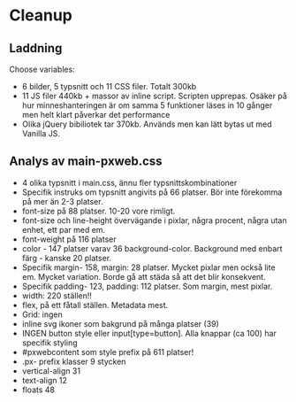 # Cleanup

## Laddning

Choose variables: 

- 6 bilder, 5 typsnitt och 11 CSS filer. Totalt 300kb
- 11 JS filer 440kb + massor av inline script. Scripten upprepas. Osäker på hur minneshanteringen är om samma 5 funktioner läses in 10 gånger men helt klart påverkar det performance
- Olika jQuery bibiliotek tar 370kb. Används men kan lätt bytas ut med Vanilla JS.

## Analys av main-pxweb.css

- 4 olika typsnitt i main.css, ännu fler typsnittskombinationer
- Specifik instruks om typsnitt angivits på 66 platser. Bör inte förekomma på mer än 2-3 platser.
- font-size på 88 platser. 10-20 vore rimligt.
- font-size och line-height övervägande i pixlar, några procent, några utan enhet, ett par med em.
- font-weight på 116 platser
- color - 147 platser varav 36 background-color. Background med enbart färg - kanske 20 platser.
- Specifik margin- 158, margin: 28 platser. Mycket pixlar men också lite em. Mycket variation. Borde gå att städa så att det blir konsekvent.
- Specifik padding- 123, padding: 112 platser. Som margin, mest pixlar.
- width: 220 ställen!!
- flex, på ett fåtall ställen. Metadata mest.
- Grid: ingen
- inline svg ikoner som bakgrund på många platser (39)
- INGEN button style eller input[type=button]. Alla knappar (ca 100) har specifik styling
- #pxwebcontent som style prefix på 611 platser!
- .px- prefix klasser 9 stycken
- vertical-align 31
- text-align 12
- floats 48
